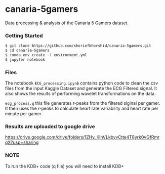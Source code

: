 # canaria-5gamers
Data processing &amp; analysis of the Canaria 5 Gamers dataset

### Getting Started
```sh
$ git clone https://github.com/sheriefkhorshid/canaria-5gamers.git
$ cd canaria-5gamers
$ conda env create -f environment.yml
$ jupyter notebook
```
### Files 
The notebook `ECG_processing.ipynb` contains python code to clean the csv files from the input Kaggle Dataset and generate the ECG Filtered signal.  It also shows the results of performing wavelet transformations on the data. 

`ecg_process.q`  this file generates r-peaks from the filtered siginal per gamer.  It then uses the r-peaks to calculate heart rate variability and heart rate per minute per gamer.


### Results are uploaded to google drive
https://drive.google.com/drive/folders/1ZHy_KlhVLkbyvCtte4T8yrk0vGfRmrqX?usp=sharing


### NOTE
To run the KDB+ code (q file)  you will need to install KDB+

